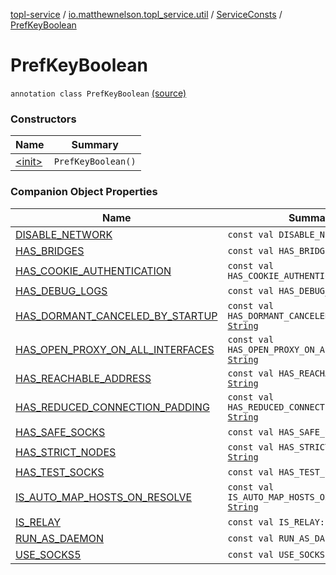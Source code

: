 [topl-service](../../../index.md) / [io.matthewnelson.topl_service.util](../../index.md) / [ServiceConsts](../index.md) / [PrefKeyBoolean](./index.md)

# PrefKeyBoolean

`annotation class PrefKeyBoolean` [(source)](https://github.com/05nelsonm/TorOnionProxyLibrary-Android/blob/master/topl-service/src/main/java/io/matthewnelson/topl_service/util/ServiceConsts.kt#L198)

### Constructors

| Name | Summary |
|---|---|
| [&lt;init&gt;](-init-.md) | `PrefKeyBoolean()` |

### Companion Object Properties

| Name | Summary |
|---|---|
| [DISABLE_NETWORK](-d-i-s-a-b-l-e_-n-e-t-w-o-r-k.md) | `const val DISABLE_NETWORK: `[`String`](https://kotlinlang.org/api/latest/jvm/stdlib/kotlin/-string/index.html) |
| [HAS_BRIDGES](-h-a-s_-b-r-i-d-g-e-s.md) | `const val HAS_BRIDGES: `[`String`](https://kotlinlang.org/api/latest/jvm/stdlib/kotlin/-string/index.html) |
| [HAS_COOKIE_AUTHENTICATION](-h-a-s_-c-o-o-k-i-e_-a-u-t-h-e-n-t-i-c-a-t-i-o-n.md) | `const val HAS_COOKIE_AUTHENTICATION: `[`String`](https://kotlinlang.org/api/latest/jvm/stdlib/kotlin/-string/index.html) |
| [HAS_DEBUG_LOGS](-h-a-s_-d-e-b-u-g_-l-o-g-s.md) | `const val HAS_DEBUG_LOGS: `[`String`](https://kotlinlang.org/api/latest/jvm/stdlib/kotlin/-string/index.html) |
| [HAS_DORMANT_CANCELED_BY_STARTUP](-h-a-s_-d-o-r-m-a-n-t_-c-a-n-c-e-l-e-d_-b-y_-s-t-a-r-t-u-p.md) | `const val HAS_DORMANT_CANCELED_BY_STARTUP: `[`String`](https://kotlinlang.org/api/latest/jvm/stdlib/kotlin/-string/index.html) |
| [HAS_OPEN_PROXY_ON_ALL_INTERFACES](-h-a-s_-o-p-e-n_-p-r-o-x-y_-o-n_-a-l-l_-i-n-t-e-r-f-a-c-e-s.md) | `const val HAS_OPEN_PROXY_ON_ALL_INTERFACES: `[`String`](https://kotlinlang.org/api/latest/jvm/stdlib/kotlin/-string/index.html) |
| [HAS_REACHABLE_ADDRESS](-h-a-s_-r-e-a-c-h-a-b-l-e_-a-d-d-r-e-s-s.md) | `const val HAS_REACHABLE_ADDRESS: `[`String`](https://kotlinlang.org/api/latest/jvm/stdlib/kotlin/-string/index.html) |
| [HAS_REDUCED_CONNECTION_PADDING](-h-a-s_-r-e-d-u-c-e-d_-c-o-n-n-e-c-t-i-o-n_-p-a-d-d-i-n-g.md) | `const val HAS_REDUCED_CONNECTION_PADDING: `[`String`](https://kotlinlang.org/api/latest/jvm/stdlib/kotlin/-string/index.html) |
| [HAS_SAFE_SOCKS](-h-a-s_-s-a-f-e_-s-o-c-k-s.md) | `const val HAS_SAFE_SOCKS: `[`String`](https://kotlinlang.org/api/latest/jvm/stdlib/kotlin/-string/index.html) |
| [HAS_STRICT_NODES](-h-a-s_-s-t-r-i-c-t_-n-o-d-e-s.md) | `const val HAS_STRICT_NODES: `[`String`](https://kotlinlang.org/api/latest/jvm/stdlib/kotlin/-string/index.html) |
| [HAS_TEST_SOCKS](-h-a-s_-t-e-s-t_-s-o-c-k-s.md) | `const val HAS_TEST_SOCKS: `[`String`](https://kotlinlang.org/api/latest/jvm/stdlib/kotlin/-string/index.html) |
| [IS_AUTO_MAP_HOSTS_ON_RESOLVE](-i-s_-a-u-t-o_-m-a-p_-h-o-s-t-s_-o-n_-r-e-s-o-l-v-e.md) | `const val IS_AUTO_MAP_HOSTS_ON_RESOLVE: `[`String`](https://kotlinlang.org/api/latest/jvm/stdlib/kotlin/-string/index.html) |
| [IS_RELAY](-i-s_-r-e-l-a-y.md) | `const val IS_RELAY: `[`String`](https://kotlinlang.org/api/latest/jvm/stdlib/kotlin/-string/index.html) |
| [RUN_AS_DAEMON](-r-u-n_-a-s_-d-a-e-m-o-n.md) | `const val RUN_AS_DAEMON: `[`String`](https://kotlinlang.org/api/latest/jvm/stdlib/kotlin/-string/index.html) |
| [USE_SOCKS5](-u-s-e_-s-o-c-k-s5.md) | `const val USE_SOCKS5: `[`String`](https://kotlinlang.org/api/latest/jvm/stdlib/kotlin/-string/index.html) |
